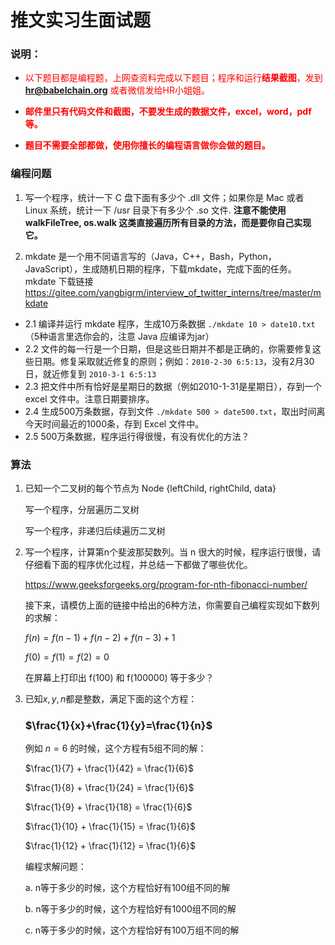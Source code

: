 # 推文实习生面试题

### 说明：

- <span style="color:red">以下题目都是编程题，上网查资料完成以下题目；程序和运行**结果截图**，发到  **hr@babelchain.org** 或者微信发给HR小姐姐。</span>

- **<span style="color:red">邮件里只有代码文件和截图，不要发生成的数据文件，excel，word，pdf等。</span>**

- **<span style="color:red">题目不需要全部都做，使用你擅长的编程语言做你会做的题目。</span>**



### 编程问题


 1. 写一个程序，统计一下 C 盘下面有多少个 .dll 文件；如果你是 Mac 或者 Linux 系统，统计一下 /usr 目录下有多少个 .so 文件. 
 **注意不能使用 walkFileTree, os.walk 这类直接遍历所有目录的方法，而是要你自己实现它。** 


 2. mkdate 是一个用不同语言写的（Java，C++，Bash，Python，JavaScript），生成随机日期的程序，下载mkdate，完成下面的任务。mkdate 下载链接
https://gitee.com/yangbigrm/interview_of_twitter_interns/tree/master/mkdate

- 2.1 编译并运行 mkdate 程序，生成10万条数据 `./mkdate 10 > date10.txt`（5种语言里选你会的，注意 Java 应编译为jar）
- 2.2 文件的每一行是一个日期，但是这些日期并不都是正确的，你需要修复这些日期。修复采取就近修复的原则；例如：`2010-2-30 6:5:13`，没有2月30日，就近修复到 `2010-3-1 6:5:13`
- 2.3 把文件中所有恰好是星期日的数据（例如2010-1-31是星期日），存到一个 excel 文件中。注意日期要排序。
- 2.4 生成500万条数据，存到文件 `./mkdate 500 > date500.txt`，取出时间离今天时间最近的1000条，存到 Excel 文件中。
- 2.5 500万条数据，程序运行得很慢，有没有优化的方法？



### 算法

1. 已知一个二叉树的每个节点为 Node {leftChild, rightChild, data}

   写一个程序，分层遍历二叉树

   写一个程序，非递归后续遍历二叉树

   

2. 写一个程序，计算第n个斐波那契数列。当 n 很大的时候，程序运行很慢，请仔细看下面的程序优化过程，并总结一下都做了哪些优化。

   https://www.geeksforgeeks.org/program-for-nth-fibonacci-number/

   接下来，请模仿上面的链接中给出的6种方法，你需要自己编程实现如下数列的求解：

   $f(n) = f(n-1)+f(n-2)+f(n-3)+1$

   $f(0)=f(1)=f(2)=0$

   在屏幕上打印出 f(100) 和 f(100000) 等于多少？




3. 已知$x,y,n$都是整数，满足下面的这个方程：

   ### $\frac{1}{x}+\frac{1}{y}=\frac{1}{n}$

   例如 $n=6$ 的时候，这个方程有5组不同的解：

   $\frac{1}{7} + \frac{1}{42} = \frac{1}{6}$

   $\frac{1}{8} + \frac{1}{24} = \frac{1}{6}$

   $\frac{1}{9} + \frac{1}{18} = \frac{1}{6}$

   $\frac{1}{10} + \frac{1}{15} = \frac{1}{6}$

   $\frac{1}{12} + \frac{1}{12} = \frac{1}{6}​$

   编程求解问题：

   a. n等于多少的时候，这个方程恰好有100组不同的解

   b. n等于多少的时候，这个方程恰好有1000组不同的解

   c. n等于多少的时候，这个方程恰好有100万组不同的解
